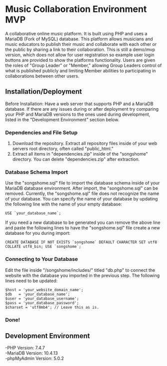 # Music Collaboration Environment MVP

A collaborative online music platform. It is built using PHP and uses a MariaDB (Fork of MySQL) database.
This platform allows musicians and music educators to publish their music and collaborate with each other or the public
by sharing a link to their collaboration. This is still a demo/mvp version, which does not allow for user registration
so example user login buttons are provided to show the platforms functionality. Users are given the roles of
"Group Leader" or "Member," allowing Group Leaders control of what is published publicly and limiting Member abilities
to participating in collaborations between other users.

## Installation/Deployment

Before Installation: Have a web server that supports PHP and a MariaDB database. If there are
any issues during or after deployment try comparing your PHP and MariaDB versions to the ones used during development,
listed in the "Development Environment" section below.

### Dependencies and File Setup
1. Download the repository. Extract all repository files inside of your web servers root directory, often called "public_html."
2. Extract all items in "dependencies.zip" inside of the "songshome" directory. You can delete "dependencies.zip" after extraction.

### Database Schema Import
Use the "songshome.sql" file to import the database schema inside of your MariaDB database environment. After import, the "songshome.sql"
can be removed. Currently, the "songshome.sql" file does not recognize the name of your database. You can specify the name of your database by
updating the following line with the name of your empty database:

```USE `your_database_name`;```
  
If you need a new database to be generated you can remove the above line and paste the following lines to have the "songshome.sql" file create a new database for you during import:
  
```CREATE DATABASE IF NOT EXISTS `songshome` DEFAULT CHARACTER SET utf8 COLLATE utf8_bin; USE `songshome`;``` 

### Connecting to Your Database
Edit the file inside "/songshome/includes/" titled "db.php" to connect the website with the database you imported in the previous step.
The following lines need to be updated:
```
$host = 'your_website_domain_name';
$db   = 'your_database_name';
$user = 'your_database_username';
$pass = 'your_database_password';
$charset = 'utf8mb4'; // Leave this as is.
```

### Done!

## Development Environment
-PHP Version: 7.4.7
<br>-MariaDB Version: 10.4.13 
<br>-phpMyAdmin Version: 5.0.2

